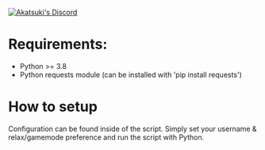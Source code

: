 [![Akatsuki's Discord](https://discordapp.com/api/guilds/365406575893938177/widget.png?style=shield)](https://discord.gg/5cBtMPW)

# Requirements:
- Python >= 3.8
- Python requests module (can be installed with 'pip install requests')

# How to setup
Configuration can be found inside of the script.
Simply set your username & relax/gamemode preference and run the script with Python.
